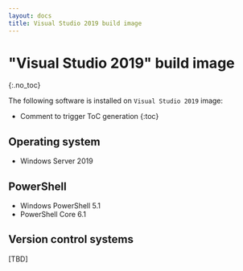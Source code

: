 ```yaml
---
layout: docs
title: Visual Studio 2019 build image
---
```


<!-- markdownlint-disable MD022 MD032 -->
# "Visual Studio 2019" build image
{:.no_toc}

The following software is installed on `Visual Studio 2019` image:

* Comment to trigger ToC generation
{:toc}
<!-- markdownlint-enable MD022 MD032 -->

## Operating system

* Windows Server 2019

## PowerShell

* Windows PowerShell 5.1
* PowerShell Core 6.1

## Version control systems

[TBD]